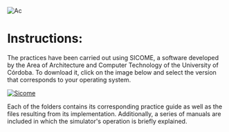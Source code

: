 ![Ac](https://cdn.educba.com/academy/wp-content/uploads/2018/12/Computer-Architecture.jpg)

# Instructions:

The practices have been carried out using SICOME, a software developed by the Area of ​​Architecture and Computer Technology of the University of Córdoba. To download it, click on the image below and select the version that corresponds to your operating system.

[![Sicome](https://d3i71xaburhd42.cloudfront.net/89e886f2ab1a288a0f19ce013ca48208e0ef4d26/2-Figure1-1.png)](http://www.uco.es/organiza/departamentos/iec/arquitectura/?SOFTWARE_DOCENTE)

Each of the folders contains its corresponding practice guide as well as the files resulting from its implementation. Additionally, a series of manuals are included in which the simulator's operation is briefly explained.